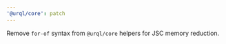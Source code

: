 ```yaml
---
'@urql/core': patch
---
```


Remove `for-of` syntax from `@urql/core` helpers for JSC memory reduction.
